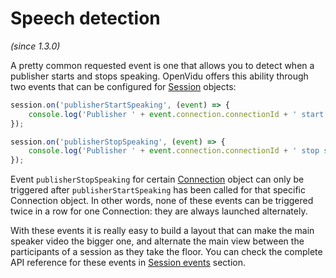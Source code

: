 # Speech detection
_(since 1.3.0)_

A pretty common requested event is one that allows you to detect when a publisher starts and stops speaking. OpenVidu offers this ability through two events that can be configured for [Session](/reference-docs/openvidu-browser/#session) objects:

```javascript
session.on('publisherStartSpeaking', (event) => {
    console.log('Publisher ' + event.connection.connectionId + ' start speaking');
});

session.on('publisherStopSpeaking', (event) => {
    console.log('Publisher ' + event.connection.connectionId + ' stop speaking');
});
```
Event `publisherStopSpeaking` for certain [Connection](/reference-docs/openvidu-browser/#connection) object can only be triggered after `publisherStartSpeaking` has been called for that specific Connection object. In other words, none of these events can be triggered twice in a row for one Connection: they are always launched alternately.

With these events it is really easy to build a layout that can make the main speaker video the bigger one, and alternate the main view between the participants of a session as they take the floor. You can check the complete API reference for these events in [Session events](/reference-docs/openvidu-browser/#session) section.